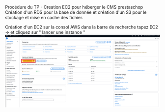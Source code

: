 Procédure du TP - Creation EC2 pour héberger le CMS prestaschop Création d'un RDS pour la base de donnée et création d'un S3 pour le stockage et mise en cache des fichier.  

Création d'un EC2 sur la consol AWS 
dans la barre de recherche tapez EC2 -> et cliquez sur " lancer une instance "
![Image Alt](https://github.com/Lassayy/AWS/blob/2f632437d3a33de538ea3bacd8d8159af8a98b42/EC2.png)
